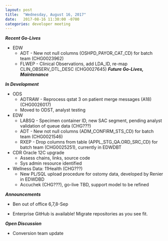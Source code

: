 ```yaml
---
layout: post
title:  "Wednesday, August 16, 2017"
date:   2017-08-16 11:30:00 -0700
categories: developer meeting
---
```

**_Recent Go-Lives_**
* EDW
	* ADT - New not null columns (OSHPD_PAYOR_CAT_CD) for batch team (CHG0023962)
	* FLWEP - Clinical Observations, add LDA_ID, re-map CLIN_OBSERV_DTL_DESC (CHG0027645)
**_Future Go-Lives, Maintenance_**

**_In Development_**
* ODS
	* ADTRAW - Reprocess qstat 3 on patient merge messages (A18) (CHG0026017)
	* Moved to ODST, analyst testing
* EDW
	* LABSQ - Specimen container ID, new SAC segment, pending analyst validation of queue data (CHG???)
	* ADT -  New not null columns (ADM_CONFIRM_STS_CD) for batch team (CHG0021546)
	* RXEP - Drop columns from table (APPL_STG_QA.ORD_SRC_CD) for batch team (CHG0025251), currently in EDWDBT
* CDR Oracle 12C upgrade
	* Assess chains, links, source code
  * Sys admin resource identified
* Wellness Data: 11Health (CHG???)
	* New PL/SQL upload procedure for ostomy data, developed by Renier in EDWDBD
	* Accuchek (CHG???), go-live TBD, support model to be refined

**_Announcements_**
* Ben out of office 6,7,8-Sep

* Enterprise GitHub is available!  Migrate repositories as you see fit.

**_Open Discussion_**
* Conversion team update
